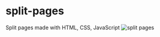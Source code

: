 # split-pages
Split pages made with HTML, CSS, JavaScript
![split pages](https://github.com/JohnnyLouisTech/split-pages/assets/29494723/2d0addf3-2fe3-491e-99aa-98bda982a581)
